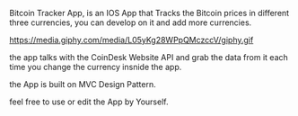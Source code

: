 Bitcoin Tracker App, is an IOS App that Tracks the Bitcoin prices in different three currencies, you can develop on it and add more currencies.

https://media.giphy.com/media/L05yKg28WPpQMczccV/giphy.gif

the app talks with the CoinDesk Website API and grab the data from it each time you change the currency insnide the app.

the App is built on MVC Design Pattern.

feel free to use or edit the App by Yourself.
